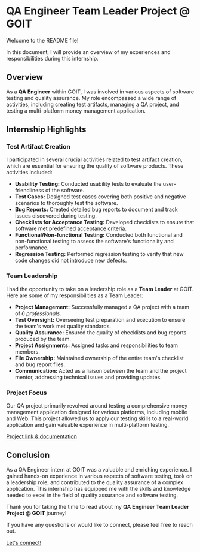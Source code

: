 # QA Engineer Team Leader Project @ GOIT

Welcome to the README file!

In this document, I will provide an overview of my experiences and responsibilities during this internship.

## Overview

As a **QA Engineer** within GOIT, I was involved in various aspects of software testing and quality assurance. My role encompassed a wide range of activities, including creating test artifacts, managing a QA project, and testing a multi-platform money management application.

## Internship Highlights

### Test Artifact Creation

I participated in several crucial activities related to test artifact creation, which are essential for ensuring the quality of software products. These activities included:

- **Usability Testing:** Conducted usability tests to evaluate the user-friendliness of the software.
- **Test Cases:** Designed test cases covering both positive and negative scenarios to thoroughly test the software.
- **Bug Reports:** Created detailed bug reports to document and track issues discovered during testing.
- **Checklists for Acceptance Testing:** Developed checklists to ensure that software met predefined acceptance criteria.
- **Functional/Non-functional Testing:** Conducted both functional and non-functional testing to assess the software's functionality and performance.
- **Regression Testing:** Performed regression testing to verify that new code changes did not introduce new defects.

### Team Leadership

I had the opportunity to take on a leadership role as a **Team Leader** at GOIT. Here are some of my responsibilities as a Team Leader:

- **Project Management:** Successfully managed a QA project with a team of _6 professionals._
- **Test Oversight:** Overseeing test preparation and execution to ensure the team's work met quality standards.
- **Quality Assurance:** Ensured the quality of checklists and bug reports produced by the team.
- **Project Assignments:** Assigned tasks and responsibilities to team members.
- **File Ownership:** Maintained ownership of the entire team's checklist and bug report files.
- **Communication:** Acted as a liaison between the team and the project mentor, addressing technical issues and providing updates.

### Project Focus

Our QA project primarily revolved around testing a comprehensive money management application designed for various platforms, including mobile and Web. This project allowed us to apply our testing skills to a real-world application and gain valuable experience in multi-platform testing.

[Project link & documentation](https://docs.google.com/spreadsheets/d/1P_LeYzoPILSB9EEFxOubMSqV2TTPDHwqieSdDNuxTPQ/edit?usp=sharing)

## Conclusion

As a QA Engineer intern at GOIT was a valuable and enriching experience. I gained hands-on experience in various aspects of software testing, took on a leadership role, and contributed to the quality assurance of a complex application. This internship has equipped me with the skills and knowledge needed to excel in the field of quality assurance and software testing.

Thank you for taking the time to read about my **QA Engineer Team Leader Project @ GOIT** journey! 

If you have any questions or would like to connect, please feel free to reach out.

[Let's connect!](https://www.linkedin.com/in/razvanjega)

